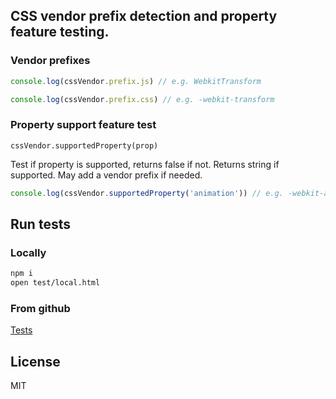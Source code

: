 ## CSS vendor prefix detection and property feature testing.

### Vendor prefixes

```javascript
console.log(cssVendor.prefix.js) // e.g. WebkitTransform

console.log(cssVendor.prefix.css) // e.g. -webkit-transform
```

### Property support feature test

`cssVendor.supportedProperty(prop)`

Test if property is supported, returns false if not. Returns string if supported. May add a vendor prefix if needed.

```javascript
console.log(cssVendor.supportedProperty('animation')) // e.g. -webkit-animation
```

## Run tests

### Locally
```bash
npm i
open test/local.html
```
### From github

[Tests](https://jsstyles.github.com/css-vendor/test)

## License

MIT
